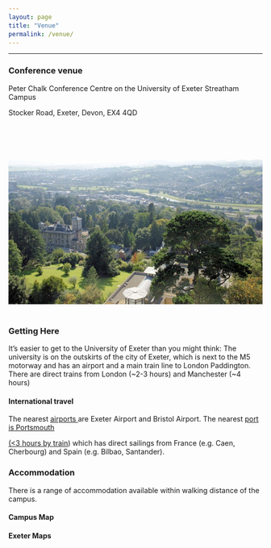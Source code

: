 ```yaml
---
layout: page
title: "Venue"
permalink: /venue/
---
```

***
<h3>Conference venue</h3>
<p>Peter Chalk Conference Centre on the University of Exeter Streatham Campus</p>
<p>Stocker Road, Exeter, Devon, EX4 4QD</p>
<div style="text-align:center"><img class="image center" src="/assets/images/University_of_Exeter,_Streatham_Campus_-_geograph.org.uk_-_1004277.jpg"/></div><br/>

<h3>Getting Here </h3>
<p>It’s easier to get to the University of Exeter than you might think: The university is on the outskirts of the city of Exeter, which is next to the M5 motorway and has an airport and a main train line to London Paddington. There are direct trains from London (~2-3 hours) and Manchester (~4 hours)</p>
<h4>International travel </h4>
<p>The nearest <a href="https://www.skyscanner.net/">airports </a> are Exeter Airport and Bristol Airport. The nearest <a href="https://www.brittany-ferries.co.uk/">port is Portsmouth</p> (<3 hours by <a href="https://www.nationalrail.co.uk/">train</a>) which has direct sailings from France (e.g. Caen, Cherbourg) and Spain (e.g. Bilbao, Santander).</p>
<h3>Accommodation </h3>
<p>There is a range of accommodation available within walking distance of the campus. </p>
<h4>Campus Map </h4>
<h4>Exeter Maps </h4>





